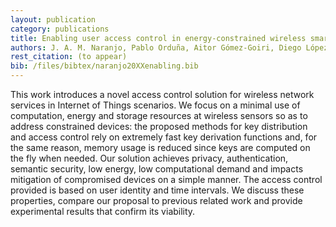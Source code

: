```yaml
--- 
layout: publication
category: publications
title: Enabling user access control in energy-constrained wireless smart environments
authors: J. A. M. Naranjo, Pablo Orduña, Aitor Gómez-Goiri, Diego López-de-Ipiña, L. G. Casado
rest_citation: (to appear)
bib: /files/bibtex/naranjo20XXenabling.bib
--- 
```


This work introduces a novel access control solution for wireless network services in Internet of Things scenarios.
We focus on a minimal use of computation, energy and storage resources at wireless sensors so as to address constrained devices: the proposed methods for key distribution and access control rely on extremely fast key derivation functions and, for the same reason, memory usage is reduced since keys are computed on the fly when needed.
Our solution achieves privacy, authentication, semantic security, low energy, low computational demand and impacts mitigation of compromised devices on a simple manner.
The access control provided is based on user identity and time intervals.
We discuss these properties, compare our proposal to previous related work and provide experimental results that confirm its viability.